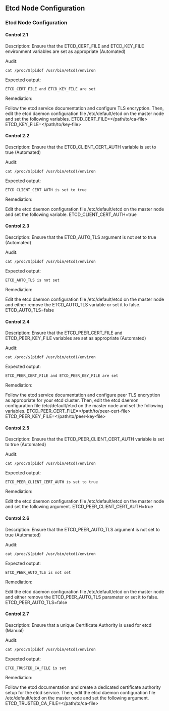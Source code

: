## Etcd Node Configuration

### Etcd Node Configuration

#### Control 2.1

Description: Ensure that the ETCD_CERT_FILE and ETCD_KEY_FILE environment
variables are set as appropriate (Automated)

Audit:

```
cat /proc/$(pidof /usr/bin/etcd)/environ
```

Expected output:

```
ETCD_CERT_FILE and ETCD_KEY_FILE are set
```

Remediation:

Follow the etcd service documentation and configure TLS
encryption.
Then, edit the etcd daemon configuration file /etc/default/etcd
on the master node and set the following variables.
ETCD_CERT_FILE=</path/to/ca-file>
ETCD_KEY_FILE=</path/to/key-file>

#### Control 2.2

Description: Ensure that the ETCD_CLIENT_CERT_AUTH variable is set to true
(Automated)

Audit:

```
cat /proc/$(pidof /usr/bin/etcd)/environ
```

Expected output:

```
ETCD_CLIENT_CERT_AUTH is set to true
```

Remediation:

Edit the etcd daemon configuration file /etc/default/etcd on the master
node and set the following variable.
ETCD_CLIENT_CERT_AUTH=true

#### Control 2.3

Description: Ensure that the ETCD_AUTO_TLS argument is not set to true
(Automated)

Audit:

```
cat /proc/$(pidof /usr/bin/etcd)/environ
```

Expected output:

```
ETCD_AUTO_TLS is not set
```

Remediation:

Edit the etcd daemon configuration file /etc/default/etcd on the master
node and either remove the ETCD_AUTO_TLS variable or set it to
false.
  ETCD_AUTO_TLS=false

#### Control 2.4

Description: Ensure that the ETCD_PEER_CERT_FILE and ETCD_PEER_KEY_FILE
variables are set as appropriate (Automated)

Audit:

```
cat /proc/$(pidof /usr/bin/etcd)/environ
```

Expected output:

```
ETCD_PEER_CERT_FILE and ETCD_PEER_KEY_FILE are set
```

Remediation:

Follow the etcd service documentation and configure peer TLS
encryption as appropriate
for your etcd cluster.
Then, edit the etcd daemon configuration file /etc/default/etcd on the
master node and set the following variables.
ETCD_PEER_CERT_FILE=</path/to/peer-cert-file>
ETCD_PEER_KEY_FILE=</path/to/peer-key-file>

#### Control 2.5

Description: Ensure that the ETCD_PEER_CLIENT_CERT_AUTH variable is set to
true (Automated)

Audit:

```
cat /proc/$(pidof /usr/bin/etcd)/environ
```

Expected output:

```
ETCD_PEER_CLIENT_CERT_AUTH is set to true
```

Remediation:

Edit the etcd daemon configuration file /etc/default/etcd on the master
node and set the following argument.
ETCD_PEER_CLIENT_CERT_AUTH=true

#### Control 2.6

Description: Ensure that the ETCD_PEER_AUTO_TLS argument is not set to true
(Automated)

Audit:

```
cat /proc/$(pidof /usr/bin/etcd)/environ
```

Expected output:

```
ETCD_PEER_AUTO_TLS is not set
```

Remediation:

Edit the etcd daemon configuration file /etc/default/etcd on the master
node and either remove the ETCD_PEER_AUTO_TLS parameter or set
it to false.
ETCD_PEER_AUTO_TLS=false

#### Control 2.7

Description: Ensure that a unique Certificate Authority is used for etcd
(Manual)

Audit:

```
cat /proc/$(pidof /usr/bin/etcd)/environ
```

Expected output:

```
ETCD_TRUSTED_CA_FILE is set
```

Remediation:

Follow the etcd documentation and create a dedicated certificate
authority setup for the
etcd service.
Then, edit the etcd daemon configuration file /etc/default/etcd on the
master node and set the following argument.
ETCD_TRUSTED_CA_FILE=</path/to/ca-file>

